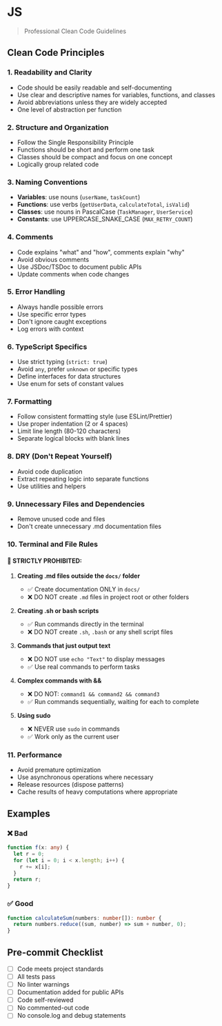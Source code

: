 # JS

> Professional Clean Code Guidelines

## Clean Code Principles

### 1. Readability and Clarity

- Code should be easily readable and self-documenting
- Use clear and descriptive names for variables, functions, and classes
- Avoid abbreviations unless they are widely accepted
- One level of abstraction per function

### 2. Structure and Organization

- Follow the Single Responsibility Principle
- Functions should be short and perform one task
- Classes should be compact and focus on one concept
- Logically group related code

### 3. Naming Conventions

- **Variables**: use nouns (`userName`, `taskCount`)
- **Functions**: use verbs (`getUserData`, `calculateTotal`, `isValid`)
- **Classes**: use nouns in PascalCase (`TaskManager`, `UserService`)
- **Constants**: use UPPERCASE_SNAKE_CASE (`MAX_RETRY_COUNT`)

### 4. Comments

- Code explains "what" and "how", comments explain "why"
- Avoid obvious comments
- Use JSDoc/TSDoc to document public APIs
- Update comments when code changes

### 5. Error Handling

- Always handle possible errors
- Use specific error types
- Don't ignore caught exceptions
- Log errors with context

### 6. TypeScript Specifics

- Use strict typing (`strict: true`)
- Avoid `any`, prefer `unknown` or specific types
- Define interfaces for data structures
- Use enum for sets of constant values

### 7. Formatting

- Follow consistent formatting style (use ESLint/Prettier)
- Use proper indentation (2 or 4 spaces)
- Limit line length (80-120 characters)
- Separate logical blocks with blank lines

### 8. DRY (Don't Repeat Yourself)

- Avoid code duplication
- Extract repeating logic into separate functions
- Use utilities and helpers

### 9. Unnecessary Files and Dependencies

- Remove unused code and files
- Don't create unnecessary .md documentation files

### 10. Terminal and File Rules

#### 🚫 STRICTLY PROHIBITED:

1. **Creating .md files outside the `docs/` folder**

   - ✅ Create documentation ONLY in `docs/`
   - ❌ DO NOT create `.md` files in project root or other folders

2. **Creating .sh or bash scripts**

   - ✅ Run commands directly in the terminal
   - ❌ DO NOT create `.sh`, `.bash` or any shell script files

3. **Commands that just output text**

   - ❌ DO NOT use `echo "Text"` to display messages
   - ✅ Use real commands to perform tasks

4. **Complex commands with &&**

   - ❌ DO NOT: `command1 && command2 && command3`
   - ✅ Run commands sequentially, waiting for each to complete

5. **Using sudo**
   - ❌ NEVER use `sudo` in commands
   - ✅ Work only as the current user

### 11. Performance

- Avoid premature optimization
- Use asynchronous operations where necessary
- Release resources (dispose patterns)
- Cache results of heavy computations where appropriate

## Examples

### ❌ Bad

```typescript
function f(x: any) {
  let r = 0;
  for (let i = 0; i < x.length; i++) {
    r += x[i];
  }
  return r;
}
```

### ✅ Good

```typescript
function calculateSum(numbers: number[]): number {
  return numbers.reduce((sum, number) => sum + number, 0);
}
```

## Pre-commit Checklist

- [ ] Code meets project standards
- [ ] All tests pass
- [ ] No linter warnings
- [ ] Documentation added for public APIs
- [ ] Code self-reviewed
- [ ] No commented-out code
- [ ] No console.log and debug statements
